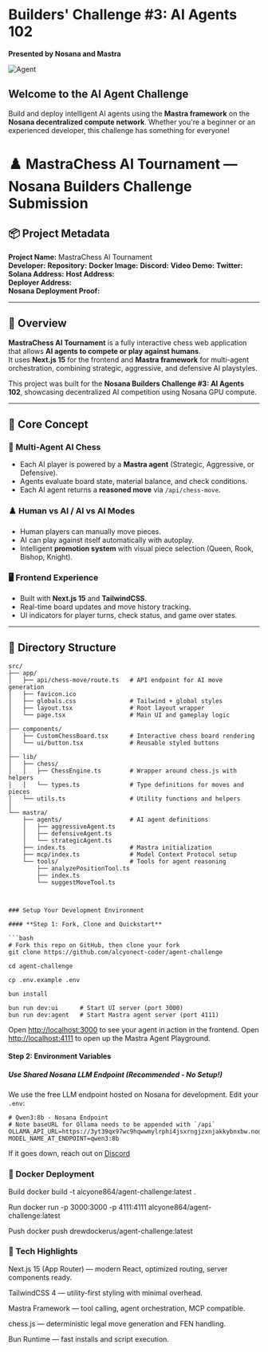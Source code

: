 # Builders' Challenge #3: AI Agents 102

**Presented by Nosana and Mastra**

![Agent](./assets/NosanaBuildersChallenge03.jpg)

## Welcome to the AI Agent Challenge

Build and deploy intelligent AI agents using the **Mastra framework** on the **Nosana decentralized compute network**. Whether you're a beginner or an experienced developer, this challenge has something for everyone!

# ♟️ MastraChess AI Tournament — Nosana Builders Challenge Submission

## 📦 Project Metadata

**Project Name:** MastraChess AI Tournament  
**Developer:**
**Repository:**
**Docker Image:**
**Discord:**
**Video Demo:**
**Twitter:**
**Solana Address:**
**Host Address:**  
**Deployer Address:**  
**Nosana Deployment Proof:**

---

## 🎯 Overview

**MastraChess AI Tournament** is a fully interactive chess web application that allows **AI agents to compete or play against humans**.  
It uses **Next.js 15** for the frontend and **Mastra framework** for multi-agent orchestration, combining strategic, aggressive, and defensive AI playstyles.

This project was built for the **Nosana Builders Challenge #3: AI Agents 102**, showcasing decentralized AI competition using Nosana GPU compute.

---

## 🧩 Core Concept

### 🧠 Multi-Agent AI Chess

- Each AI player is powered by a **Mastra agent** (Strategic, Aggressive, or Defensive).
- Agents evaluate board state, material balance, and check conditions.
- Each AI agent returns a **reasoned move** via `/api/chess-move`.

### ♟️ Human vs AI / AI vs AI Modes

- Human players can manually move pieces.
- AI can play against itself automatically with autoplay.
- Intelligent **promotion system** with visual piece selection (Queen, Rook, Bishop, Knight).

### 🖥️ Frontend Experience

- Built with **Next.js 15** and **TailwindCSS**.
- Real-time board updates and move history tracking.
- UI indicators for player turns, check status, and game over states.

---

## 📂 Directory Structure

````text
src/
├── app/
│   ├── api/chess-move/route.ts   # API endpoint for AI move generation
│   ├── favicon.ico
│   ├── globals.css               # Tailwind + global styles
│   ├── layout.tsx                # Root layout wrapper
│   └── page.tsx                  # Main UI and gameplay logic
│
├── components/
│   ├── CustomChessBoard.tsx      # Interactive chess board rendering
│   └── ui/button.tsx             # Reusable styled buttons
│
├── lib/
│   ├── chess/
│   │   ├── ChessEngine.ts        # Wrapper around chess.js with helpers
│   │   └── types.ts              # Type definitions for moves and pieces
│   └── utils.ts                  # Utility functions and helpers
│
└── mastra/
    ├── agents/                   # AI agent definitions
    │   ├── aggressiveAgent.ts
    │   ├── defensiveAgent.ts
    │   └── strategicAgent.ts
    ├── index.ts                  # Mastra initialization
    ├── mcp/index.ts              # Model Context Protocol setup
    └── tools/                    # Tools for agent reasoning
        ├── analyzePositionTool.ts
        ├── index.ts
        └── suggestMoveTool.ts



### Setup Your Development Environment

#### **Step 1: Fork, Clone and Quickstart**

```bash
# Fork this repo on GitHub, then clone your fork
git clone https://github.com/alcyonect-coder/agent-challenge

cd agent-challenge

cp .env.example .env

bun install

bun run dev:ui      # Start UI server (port 3000)
bun run dev:agent   # Start Mastra agent server (port 4111)
````

Open <http://localhost:3000> to see your agent in action in the frontend.
Open <http://localhost:4111> to open up the Mastra Agent Playground.

#### **Step 2: Environment Variables**

##### Use Shared Nosana LLM Endpoint (Recommended - No Setup!)

We use the free LLM endpoint hosted on Nosana for development. Edit your `.env`:

```env
# Qwen3:8b - Nosana Endpoint
# Note baseURL for Ollama needs to be appended with `/api`
OLLAMA_API_URL=https://3yt39qx97wc9hqwwmylrphi4jsxrngjzxnjakkybnxbw.node.k8s.prd.nos.ci/api
MODEL_NAME_AT_ENDPOINT=qwen3:8b
```

If it goes down, reach out on [Discord](https://discord.com/channels/236263424676331521/1354391113028337664)

### 🐳 Docker Deployment

Build
docker build -t alcyone864/agent-challenge:latest .

Run
docker run -p 3000:3000 -p 4111:4111 alcyone864/agent-challenge:latest

Push
docker push drewdockerus/agent-challenge:latest

### 🔧 Tech Highlights

Next.js 15 (App Router) — modern React, optimized routing, server components ready.

TailwindCSS 4 — utility-first styling with minimal overhead.

Mastra Framework — tool calling, agent orchestration, MCP compatible.

chess.js — deterministic legal move generation and FEN handling.

Bun Runtime — fast installs and script execution.
